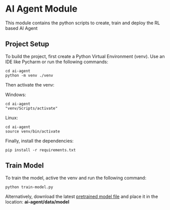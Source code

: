 # AI Agent Module

This module contains the python scripts to create, train and deploy the RL based AI Agent

## Project Setup

To build the project, first create a Python Virtual Environment (venv). Use an IDE like Pycharm or run the following commands:
```
cd ai-agent
python -m venv ./venv
```

Then activate the venv:

Windows:
```
cd ai-agent
"venv/Scripts/activate"
```

Linux:
```
cd ai-agent
source venv/bin/activate
```

Finally, install the dependencies:
```
pip install -r requirements.txt
```


## Train Model

To train the model, active the venv and run the following command:
```
python train-model.py
```

Alternatively, download the latest [pretrained model file]([https://github.com/thasan01/tic-tac-toe-machine-learning/releases/download/1.0/t3-trained-model.zip](https://github.com/thasan01/tic-tac-toe-machine-learning/releases/download/1.0/t3-trained-model-v0.2.zip)) and place it in the location: **ai-agent/data/model**

